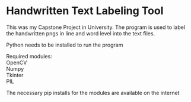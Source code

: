 # Handwritten Text Labeling Tool
This was my Capstone Project in University. The program is used to label the handwritten pngs in line and word level into the text files.  

Python needs to be installed to run the program  

Required modules:  
OpenCV  
Numpy  
Tkinter  
PIL  

The necessary pip installs for the modules are available on the internet
